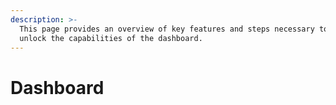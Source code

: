 ```yaml
---
description: >-
  This page provides an overview of key features and steps necessary to fully
  unlock the capabilities of the dashboard.
---
```


# Dashboard

